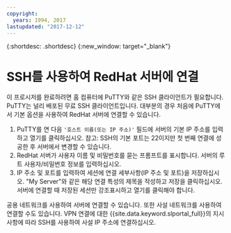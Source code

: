 ```yaml
---
copyright:
  years: 1994, 2017
lastupdated: "2017-12-12"
---
```


{:shortdesc: .shortdesc}
{:new_window: target="_blank"}

# SSH를 사용하여 RedHat 서버에 연결

이 프로시저를 완료하려면 홈 컴퓨터에 PuTTY와 같은 SSH 클라이언트가 필요합니다. PuTTY는 널리 배포된 무료 SSH 클라이언트입니다.
대부분의 경우 처음에 PuTTY에서 기본 옵션을 사용하여 RedHat 서버에 연결할 수 있습니다.

1. PuTTY를 연 다음 `'호스트 이름(또는 IP 주소)'` 필드에 서버의 기본 IP 주소를 입력하고 열기를 클릭하십시오.
  참고: SSH의 기본 포트는 22이지만 첫 번째 연결에 성공한 후 서버에서 변경할 수 있습니다.
2. RedHat 서버가 사용자 이름 및 비밀번호를 묻는 프롬프트를 표시합니다. 서버의 루트 사용자/비밀번호 정보를 입력하십시오.
3. IP 주소 및 포트를 입력하여 세션에 연결 세부사항(IP 주소 및 포트)을 저장하십시오. "My Server"와 같은 해당 연결 특성의 제목을 작성하고 저장을 클릭하십시오.
  서버에 연결할 때 저장된 세션만 강조표시하고 열기를 클릭해야 합니다.

공용 네트워크를 사용하여 서버에 연결할 수 있습니다.
또한 사설 네트워크를 사용하여 연결할 수도 있습니다. VPN 연결에 대한 {{site.data.keyword.slportal_full}}의 지시사항에 따라 SSH를 사용하여 사설 IP 주소에 연결하십시오.
